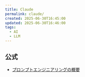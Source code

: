 ```yaml
---
title: Claude
permalink: claude/
created: 2025-06-30T16:45:00
updated: 2025-06-30T16:46:00
tags:
  - AI
  - LLM
---
```

## 公式
- [プロンプトエンジニアリングの概要](https://docs.anthropic.com/ja/docs/build-with-claude/prompt-engineering/overview)